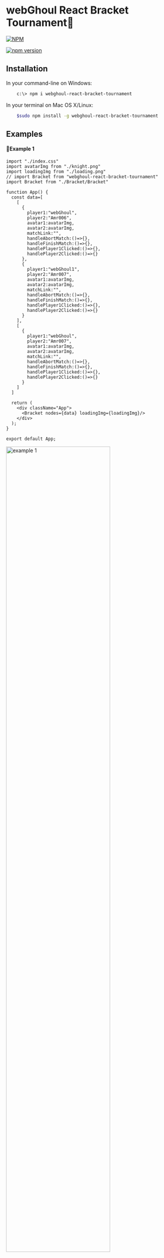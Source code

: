 
# webGhoul React Bracket Tournament💯

[![NPM](https://nodei.co/npm/webghoul-react-bracket-tournament.png)](https://nodei.co/npm/webghoul-react-bracket-tournament/)
<br/>

[![npm version](https://img.shields.io/npm/v/webghoul-react-bracket-tournament.svg?style=flat-square)](https://www.npmjs.com/package/webghoul-react-bracket-tournament)
## Installation

In your command-line on Windows:

```bash
    c:\> npm i webghoul-react-bracket-tournament
```

In your terminal on Mac OS X/Linux:

```bash
    $sudo npm install -g webghoul-react-bracket-tournament
```

## Examples
<h4>📌Example 1</h4>
<p align="center">

```
import "./index.css"
import avatarImg from "./knight.png"
import loadingImg from "./loading.png"
// import Bracket from "webghoul-react-bracket-tournament"
import Bracket from "./Bracket/Bracket"

function App() {
  const data=[
    [
      {
        player1:"webGhoul",
        player2:"Amr006",
        avatar1:avatarImg,
        avatar2:avatarImg,
        matchLink:"",
        handleAbortMatch:()=>{},
        handleFinishMatch:()=>{},
        handlePlayer1Clicked:()=>{},
        handlePlayer2Clicked:()=>{}
      },
      {
        player1:"webGhoul1",
        player2:"Amr007",
        avatar1:avatarImg,
        avatar2:avatarImg,
        matchLink:"",
        handleAbortMatch:()=>{},
        handleFinishMatch:()=>{},
        handlePlayer1Clicked:()=>{},
        handlePlayer2Clicked:()=>{}
      }
    ],
    [
      {
        player1:"webGhoul",
        player2:"Amr007",
        avatar1:avatarImg,
        avatar2:avatarImg,
        matchLink:"",
        handleAbortMatch:()=>{},
        handleFinishMatch:()=>{},
        handlePlayer1Clicked:()=>{},
        handlePlayer2Clicked:()=>{}
      }
    ]
  ]

  return (
    <div className="App">
      <Bracket nodes={data} loadingImg={loadingImg}/>
    </div>
  );
}

export default App;
```
<img width="75%" align="center" alt="example 1" src="https://github.com/web-ghoul/webghoul-react-bracket-tournament/assets/84246173/1f8fa894-b11e-4a6f-b5b3-465fce5622bb"/>
</p>
<h4>📌Example 2</h4>
<p align="center">
    
```
import "./index.css"
import avatarImg from "./knight.png"
import loadingImg from "./loading.png"
// import Bracket from "webghoul-react-bracket-tournament"
import Bracket from "./Bracket/Bracket"

function App() {
  const data=[
    [
      {
        player1:"webGhoul",
        player2:"Amr006",
        avatar1:avatarImg,
        avatar2:avatarImg,
        matchLink:"",
        handleAbortMatch:()=>{},
        handleFinishMatch:()=>{},
        handlePlayer1Clicked:()=>{},
        handlePlayer2Clicked:()=>{}
      },
      {
        player1:"webGhoul1",
        player2:"Amr007",
        avatar1:avatarImg,
        avatar2:avatarImg,
        matchLink:"",
        handleAbortMatch:()=>{},
        handleFinishMatch:()=>{},
        handlePlayer1Clicked:()=>{},
        handlePlayer2Clicked:()=>{}
      },
      {
        player1:"webGhoul2",
        player2:"Amr008",
        avatar1:avatarImg,
        avatar2:avatarImg,
        matchLink:"",
        handleAbortMatch:()=>{},
        handleFinishMatch:()=>{},
        handlePlayer1Clicked:()=>{},
        handlePlayer2Clicked:()=>{}
      },
      {
        player1:"webGhoul3",
        player2:"Amr009",
        avatar1:avatarImg,
        avatar2:avatarImg,
        matchLink:"",
        handleAbortMatch:()=>{},
        handleFinishMatch:()=>{},
        handlePlayer1Clicked:()=>{},
        handlePlayer2Clicked:()=>{}
      }
    ]
  ]

  return (
    <div className="App">
      <Bracket nodes={data} loadingImg={loadingImg}/>
    </div>
  );
}

export default App;
```

<img width="75%"   alt="example 2" src="https://github.com/web-ghoul/webghoul-react-bracket-tournament/assets/84246173/2c003820-47e8-4cbb-9570-eb6feb8c2340"/>
</p>

## 🛒Parameters
| Props  | value |
| ------------- | ------------- |
| nodes | array of arrays , each array contains matches of a round  |
| loadingImg  | loading image for the matches that you don't set yet in nodes  |
